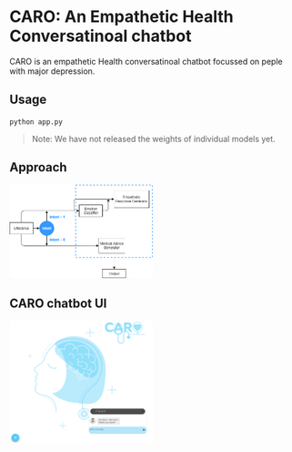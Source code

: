 # CARO: An Empathetic Health Conversatinoal chatbot

CARO is an empathetic Health conversatinoal chatbot focussed on peple with major depression. 

<!-- ![](screen.PNG) -->

## Usage 
 
<pre><code>python app.py</code></pre>

> Note: We have not released the weights of individual models yet. 

## Approach

<img src="pipeline.png" style="width: 50%;margin-right: 10px;" />

## CARO chatbot UI

<img src="./screen.PNG" style="width: 50%;margin-right: 10px;" />